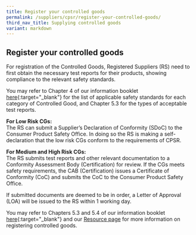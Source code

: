 ```yaml
---
title: Register your controlled goods
permalink: /suppliers/cpsr/register-your-controlled-goods/
third_nav_title: Supplying controlled goods
variant: markdown
---
```

## Register your controlled goods
For registration of the Controlled Goods, Registered Suppliers (RS) need to first obtain the necessary test reports for their products, showing compliance to the relevant safety standards.

You may refer to Chapter 4 of our information booklet <a href="/files/cps-info-booklet.pdf">here</a>{:target="_blank"} for the list of applicable safety standards for each category of Controlled Good, and Chapter 5.3 for the types of acceptable test reports. 

**For Low Risk CGs:**<br>
The RS can submit a Supplier’s Declaration of Conformity (SDoC) to the Consumer Product Safety Office. In doing so the RS is making a self-declaration that the low risk CGs conform to the requirements of CPSR. 

**For Medium and High Risk CGs:**<br>
The RS submits test reports and other relevant documentation to a Conformity Assessment Body (Certification) for review. If the CGs meets safety requirements, the CAB (Certification) issues a Certificate of Conformity (CoC) and submits the CoC to the Consumer Product Safety Office. 

If submitted documents are deemed to be in order, a Letter of Approval (LOA) will be issued to the RS within 1 working day.

You may refer to Chapters 5.3 and 5.4 of our information booklet <a href="/files/cps-info-booklet.pdf">here</a>{:target="_blank"} and our [Resource page](/suppliers/cpsr/resources) for more information on registering controlled goods.